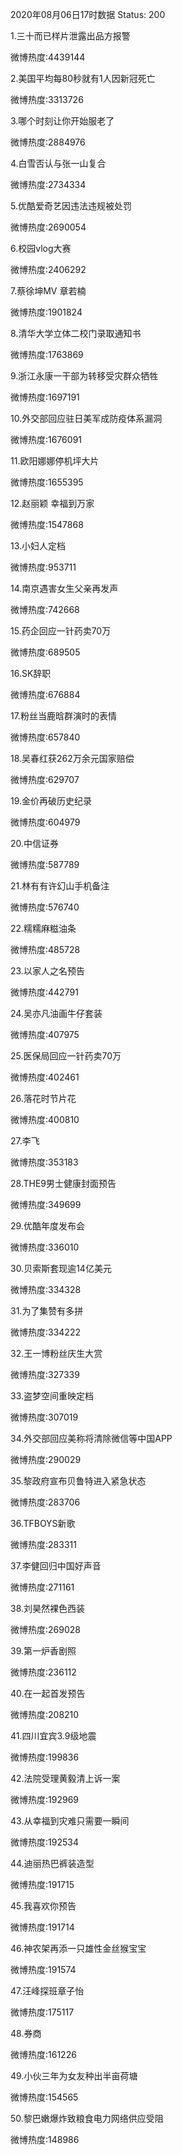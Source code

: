 2020年08月06日17时数据
Status: 200

1.三十而已样片泄露出品方报警

微博热度:4439144

2.美国平均每80秒就有1人因新冠死亡

微博热度:3313726

3.哪个时刻让你开始服老了

微博热度:2884976

4.白雪否认与张一山复合

微博热度:2734334

5.优酷爱奇艺因违法违规被处罚

微博热度:2690054

6.校园vlog大赛

微博热度:2406292

7.蔡徐坤MV 章若楠

微博热度:1901824

8.清华大学立体二校门录取通知书

微博热度:1763869

9.浙江永康一干部为转移受灾群众牺牲

微博热度:1697191

10.外交部回应驻日美军成防疫体系漏洞

微博热度:1676091

11.欧阳娜娜停机坪大片

微博热度:1655395

12.赵丽颖 幸福到万家

微博热度:1547868

13.小妇人定档

微博热度:953711

14.南京遇害女生父亲再发声

微博热度:742668

15.药企回应一针药卖70万

微博热度:689505

16.SK辞职

微博热度:676884

17.粉丝当鹿晗群演时的表情

微博热度:657840

18.吴春红获262万余元国家赔偿

微博热度:629707

19.金价再破历史纪录

微博热度:604979

20.中信证券

微博热度:587789

21.林有有许幻山手机备注

微博热度:576740

22.糯糯麻糍油条

微博热度:485728

23.以家人之名预告

微博热度:442791

24.吴亦凡油画牛仔套装

微博热度:407975

25.医保局回应一针药卖70万

微博热度:402461

26.落花时节片花

微博热度:400810

27.李飞

微博热度:353183

28.THE9男士健康封面预告

微博热度:349699

29.优酷年度发布会

微博热度:336010

30.贝索斯套现逾14亿美元

微博热度:334328

31.为了集赞有多拼

微博热度:334222

32.王一博粉丝庆生大赏

微博热度:327339

33.盗梦空间重映定档

微博热度:307019

34.外交部回应美称将清除微信等中国APP

微博热度:290029

35.黎政府宣布贝鲁特进入紧急状态

微博热度:283706

36.TFBOYS新歌

微博热度:283311

37.李健回归中国好声音

微博热度:271161

38.刘昊然裸色西装

微博热度:269028

39.第一炉香剧照

微博热度:236112

40.在一起首发预告

微博热度:208210

41.四川宜宾3.9级地震

微博热度:199836

42.法院受理黄毅清上诉一案

微博热度:192969

43.从幸福到灾难只需要一瞬间

微博热度:192534

44.迪丽热巴裤装造型

微博热度:191715

45.我喜欢你预告

微博热度:191714

46.神农架再添一只雄性金丝猴宝宝

微博热度:191574

47.汪峰探班章子怡

微博热度:175117

48.券商

微博热度:161226

49.小伙三年为女友种出半亩荷塘

微博热度:154565

50.黎巴嫩爆炸致粮食电力网络供应受阻

微博热度:148986

